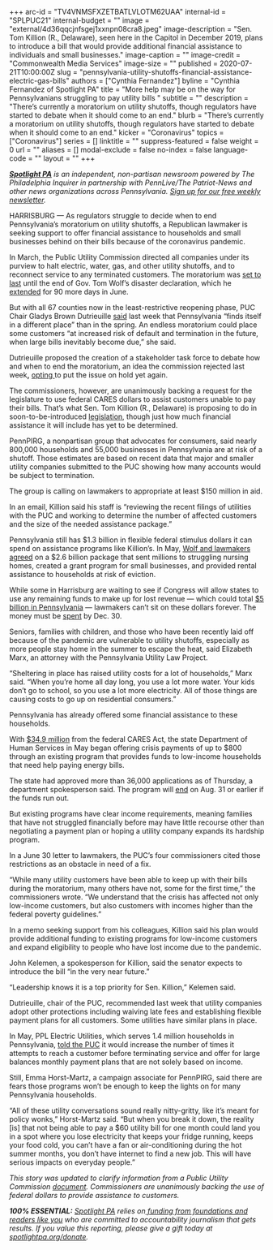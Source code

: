 +++
arc-id = "TV4VNMSFXZETBATLVLOTM62UAA"
internal-id = "SPLPUC21"
internal-budget = ""
image = "external/4d36qqcjnfsgej1xxnpn08cra8.jpeg"
image-description = "Sen. Tom Killion (R., Delaware), seen here in the Capitol in December 2019, plans to introduce a bill that would provide additional financial assistance to individuals and small businesses."
image-caption = ""
image-credit = "Commonwealth Media Services"
image-size = ""
published = 2020-07-21T10:00:00Z
slug = "pennsylvania-utility-shutoffs-financial-assistance-electric-gas-bills"
authors = ["Cynthia Fernandez"]
byline = "Cynthia Fernandez of Spotlight PA"
title = "More help may be on the way for Pennsylvanians struggling to pay utility bills "
subtitle = ""
description = "There’s currently a moratorium on utility shutoffs, though regulators have started to debate when it should come to an end."
blurb = "There’s currently a moratorium on utility shutoffs, though regulators have started to debate when it should come to an end."
kicker = "Coronavirus"
topics = ["Coronavirus"]
series = []
linktitle = ""
suppress-featured = false
weight = 0
url = ""
aliases = []
modal-exclude = false
no-index = false
language-code = ""
layout = ""
+++

<a href="https://www.spotlightpa.org/"><i><b>Spotlight PA</b></i></a><i> is an independent, non-partisan newsroom powered by The Philadelphia Inquirer in partnership with PennLive/The Patriot-News and other news organizations across Pennsylvania. </i><a href="https://www.spotlightpa.org/newsletters"><i>Sign up for our free weekly newsletter</i></a><i>.</i>

HARRISBURG — As regulators struggle to decide when to end Pennsylvania’s moratorium on utility shutoffs, a Republican lawmaker is seeking support to offer financial assistance to households and small businesses behind on their bills because of the coronavirus pandemic.

In March, the Public Utility Commission directed all companies under its purview to halt electric, water, gas, and other utility shutoffs, and to reconnect service to any terminated customers. The moratorium was <a href="http://www.puc.state.pa.us/about_puc/press_releases.aspx?ShowPR=4326">set to last</a> until the end of Gov. Tom Wolf’s disaster declaration, which he <a href="https://web.archive.org/web/20230117110912/https://www.governor.pa.gov/newsroom/gov-wolf-renews-covid-19-disaster-declaration-for-state-response-and-recovery-stay-at-home-order-ends-june-4/">extended</a> for 90 more days in June.

But with all 67 counties now in the least-restrictive reopening phase, PUC Chair Gladys Brown Dutrieuille <a href="http://www.puc.pa.gov//pcdocs/1670298.pdf">said</a> last week that Pennsylvania “finds itself in a different place” than in the spring. An endless moratorium could place some customers “at increased risk of default and termination in the future, when large bills inevitably become due,” she said.

Dutrieuille proposed the creation of a stakeholder task force to debate how and when to end the moratorium, an idea the commission rejected last week<b>,</b> <a href="https://www.inquirer.com/business/deadlocked-pennsylvania-utility-commission-extends-coronavirus-shutoff-moratorium-20200716.html">opting </a>to put the issue on hold yet again.

The commissioners, however, are unanimously backing a request for the legislature to use federal CARES dollars to assist customers unable to pay their bills. That’s what Sen. Tom Killion (R., Delaware) is proposing to do in soon-to-be-introduced <a href="https://www.legis.state.pa.us/cfdocs/Legis/CSM/showMemoPublic.cfm?chamber=S&SPick=20190&cosponId=32021" target=_blank>legislation</a>, though just how much financial assistance it will include has yet to be determined.

PennPIRG, a nonpartisan group that advocates for consumers, said nearly 800,000 households and 55,000 businesses in Pennsylvania are at risk of a shutoff. Those estimates are based on recent data that major and smaller utility companies submitted to the PUC showing how many accounts would be subject to termination.

<script src="https://www.spotlightpa.org/embed.js" async></script><div data-spl-embed-version="1" data-spl-src="https://www.spotlightpa.org/embeds/donate/"></div>


The group is calling on lawmakers to appropriate at least $150 million in aid.

In an email, Killion said his staff is “reviewing the recent filings of utilities with the PUC and working to determine the number of affected customers and the size of the needed assistance package.”

Pennsylvania still has $1.3 billion in flexible federal stimulus dollars it can spend on assistance programs like Killion’s. In May, <a href="https://www.spotlightpa.org/news/2020/05/pennsylvania-cares-act-coronavirus-federal-funding/">Wolf and lawmakers agreed</a> on a $2.6 billion package that sent millions to struggling nursing homes, created a grant program for small businesses, and provided rental assistance to households at risk of eviction.

While some in Harrisburg are waiting to see if Congress will allow states to use any remaining funds to make up for lost revenue — which could total <a href="https://www.spotlightpa.org/news/2020/05/pennsylvania-short-term-budget-revenue-shortfall-coronavirus/" target=_blank>$5 billion in Pennsylvania</a> — lawmakers can’t sit on these dollars forever. The money must be <a href="https://home.treasury.gov/system/files/136/Coronavirus-Relief-Fund-Frequently-Asked-Questions.pdf">spent</a> by Dec. 30.

Seniors, families with children, and those who have been recently laid off because of the pandemic are vulnerable to utility shutoffs, especially as more people stay home in the summer to escape the heat, said Elizabeth Marx, an attorney with the Pennsylvania Utility Law Project.

“Sheltering in place has raised utility costs for a lot of households,” Marx said. “When you’re home all day long, you use a lot more water. Your kids don’t go to school, so you use a lot more electricity. All of those things are causing costs to go up on residential consumers.”

Pennsylvania has already offered some financial assistance to these households.

With <a href="https://www.media.pa.gov/pages/DHS_details.aspx?newsid=537" target=_blank>$34.9 million</a> from the federal CARES Act, the state Department of Human Services in May began offering crisis payments of up to $800 through an existing program that provides funds to low-income households that need help paying energy bills.

The state had approved more than 36,000 applications as of Thursday, a department spokesperson said. The program will <a href="https://www.dhs.pa.gov/providers/Providers/Pages/LIHEAP-Recovery-Crisis-Program.aspx">end</a> on Aug. 31 or earlier if the funds run out.

But existing programs have clear income requirements, meaning families that have not struggled financially before may have little recourse other than negotiating a payment plan or hoping a utility company expands its hardship program.

In a June 30 letter to lawmakers, the PUC’s four commissioners cited those restrictions as an obstacle in need of a fix.

“While many utility customers have been able to keep up with their bills during the moratorium, many others have not, some for the first time,” the commissioners wrote. “We understand that the crisis has affected not only low-income customers, but also customers with incomes higher than the federal poverty guidelines.”

<script src="https://www.spotlightpa.org/embed.js" async></script><div data-spl-embed-version="1" data-spl-src="https://www.spotlightpa.org/embeds/newsletter/"></div>


In a memo seeking support from his colleagues, Killion said his plan would provide additional funding to existing programs for low-income customers and expand eligibility to people who have lost income due to the pandemic.

John Kelemen, a spokesperson for Killion, said the senator expects to introduce the bill “in the very near future.”

“Leadership knows it is a top priority for Sen. Killion,” Kelemen said.

Dutrieuille, chair of the PUC, recommended last week that utility companies adopt other protections including waiving late fees and establishing flexible payment plans for all customers. Some utilities have similar plans in place.

In May, PPL Electric Utilities, which serves 1.4 million households in Pennsylvania, <a href="http://www.puc.pa.gov/pcdocs/1666539.pdf">told the PUC</a> it would increase the number of times it attempts to reach a customer before terminating service and offer for large balances monthly payment plans that are not solely based on income.

Still, Emma Horst-Martz, a campaign associate for PennPIRG, said there are fears those programs won’t be enough to keep the lights on for many Pennsylvania households.

“All of these utility conversations sound really nitty-gritty, like it’s meant for policy wonks,” Horst-Martz said. “But when you break it down, the reality [is] that not being able to pay a $60 utility bill for one month could land you in a spot where you lose electricity that keeps your fridge running, keeps your food cold, you can’t have a fan or air-conditioning during the hot summer months, you don’t have internet to find a new job. This will have serious impacts on everyday people.”

<i>This story was updated to clarify information from a Public Utility Commission </i><a href="http://www.puc.pa.gov//pcdocs/1670298.pdf" target=_blank><i>document</i></a><i>. Commissioners are unanimously backing the use of federal dollars to provide assistance to customers.</i>

<i><b>100% ESSENTIAL:</b></i> <a href="https://www.spotlightpa.org/"><i>Spotlight PA</i></a><i> relies on</i><a href="https://www.spotlightpa.org/support"><i> funding from foundations and readers like you</i></a><i> who are committed to accountability journalism that gets results. If you value this reporting, please give a gift today at </i><a href="https://www.spotlightpa.org/donate/"><i>spotlightpa.org/donate</i></a><i>.</i>

<script src="https://www.spotlightpa.org/embed.js" async></script><div data-spl-embed-version="1" data-spl-src="https://www.spotlightpa.org/embeds/tips/?tip_text=%3Cb%3EHave%20you%20fallen%20behind%20on%20a%20utility%20payment%20because%20of%20the%20coronavirus%20pandemic%3F%3C%2Fb%3E%20Spotlight%20PA%20wants%20to%20hear%20from%20you.%20"></div>
